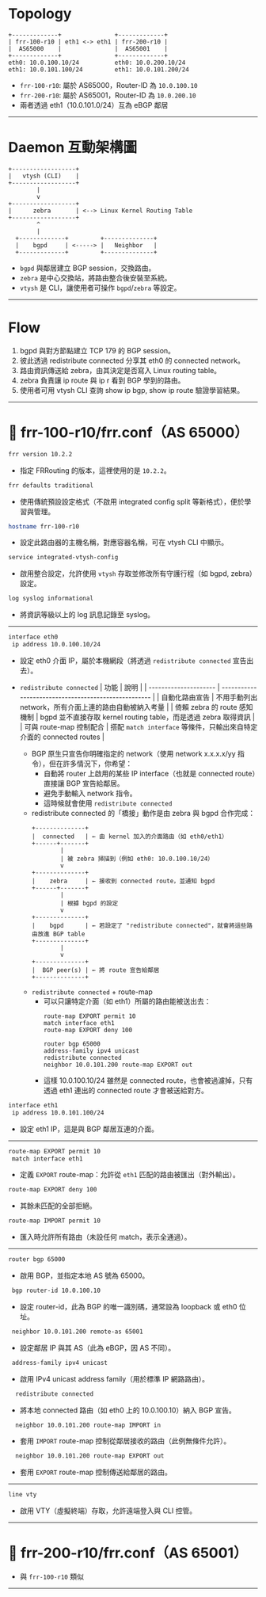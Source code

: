 # Topology

```
+-------------+               +-------------+
| frr-100-r10 | eth1 <-> eth1 | frr-200-r10 | 
|  AS65000    |               |  AS65001    |
+-------------+               +-------------+
eth0: 10.0.100.10/24          eth0: 10.0.200.10/24
eth1: 10.0.101.100/24         eth1: 10.0.101.200/24

```

- `frr-100-r10`: 屬於 AS65000，Router-ID 為 `10.0.100.10`
- `frr-200-r10`: 屬於 AS65001，Router-ID 為 `10.0.200.10`
- 兩者透過 eth1（10.0.101.0/24）互為 eBGP 鄰居

---

# Daemon 互動架構圖
```
+------------------+
|   vtysh (CLI)    |
+------------------+
        |
        v
+------------------+
|      zebra       | <--> Linux Kernel Routing Table
+------------------+
        ^
        |
  +-------------+         +--------------+
  |    bgpd     | <-----> |   Neighbor   |
  +-------------+         +--------------+

```
- `bgpd` 與鄰居建立 BGP session，交換路由。
- `zebra` 是中心交換站，將路由整合後安裝至系統。
- `vtysh` 是 CLI，讓使用者可操作 `bgpd`/`zebra` 等設定。

---

# Flow
1. bgpd 與對方節點建立 TCP 179 的 BGP session。
2. 彼此透過 redistribute connected 分享其 eth0 的 connected network。
3. 路由資訊傳送給 zebra，由其決定是否寫入 Linux routing table。
4. zebra 負責讓 ip route 與 ip r 看到 BGP 學到的路由。
5. 使用者可用 vtysh CLI 查詢 show ip bgp, show ip route 驗證學習結果。


---

# 📄 frr-100-r10/frr.conf（AS 65000）

```bash
frr version 10.2.2
```
- 指定 FRRouting 的版本，這裡使用的是 `10.2.2`。

```bash
frr defaults traditional
```
- 使用傳統預設設定格式（不啟用 integrated config split 等新格式），便於學習與管理。

```bash
hostname frr-100-r10
```
- 設定此路由器的主機名稱，對應容器名稱，可在 vtysh CLI 中顯示。

```bash
service integrated-vtysh-config
```
- 啟用整合設定，允許使用 `vtysh` 存取並修改所有守護行程（如 bgpd, zebra）設定。

```bash
log syslog informational
```
- 將資訊等級以上的 log 訊息記錄至 syslog。

---

```bash
interface eth0
 ip address 10.0.100.10/24
```
- 設定 eth0 介面 IP，屬於本機網段（將透過 `redistribute connected` 宣告出去）。
- `redistribute connected`
    | 功能                    | 說明                                                   |
    | --------------------- | ---------------------------------------------------- |
    | 自動化路由宣告               | 不用手動列出 network，所有介面上連的路由自動被納入考量                      |
    | 倚賴 zebra 的 route 感知機制 | bgpd 並不直接存取 kernel routing table，而是透過 zebra 取得資訊     |
    | 可與 route-map 控制配合     | 搭配 `match interface` 等條件，只輸出來自特定介面的 connected routes |

    - BGP 原生只宣告你明確指定的 network（使用 network x.x.x.x/yy 指令），但在許多情況下，你希望：
        - 自動將 router 上啟用的某些 IP interface（也就是 connected route）直接讓 BGP 宣告給鄰居。
        - 避免手動輸入 network 指令。
        - 這時候就會使用 `redistribute connected`
    - redistribute connected 的「橋接」動作是由 zebra 與 bgpd 合作完成：
        ```
        +--------------+
        |  connected   | ← 由 kernel 加入的介面路由（如 eth0/eth1）
        +------+-------+
                |
                | 被 zebra 掃描到（例如 eth0: 10.0.100.10/24）
                v
        +--------------+
        |    zebra     | ← 接收到 connected route，並通知 bgpd
        +------+-------+
                |
                | 根據 bgpd 的設定
                v
        +--------------+
        |    bgpd      | ← 若設定了 "redistribute connected"，就會將這些路由放進 BGP table
        +--------------+
                |
                v
        +--------------+
        |  BGP peer(s) | ← 將 route 宣告給鄰居
        +--------------+
        ```
    - `redistribute connected` + route-map
        - 可以只讓特定介面（如 eth1）所屬的路由能被送出去：
            ```
            route-map EXPORT permit 10
            match interface eth1
            route-map EXPORT deny 100

            router bgp 65000
            address-family ipv4 unicast
            redistribute connected
            neighbor 10.0.101.200 route-map EXPORT out
            ```
        - 這樣 10.0.100.10/24 雖然是 connected route，也會被過濾掉，只有透過 eth1 連出的 connected route 才會被送給對方。


```bash
interface eth1
 ip address 10.0.101.100/24
```
- 設定 eth1 IP，這是與 BGP 鄰居互連的介面。

---

```bash
route-map EXPORT permit 10
 match interface eth1
```
- 定義 `EXPORT` route-map：允許從 `eth1` 匹配的路由被匯出（對外輸出）。

```bash
route-map EXPORT deny 100
```
- 其餘未匹配的全部拒絕。

```bash
route-map IMPORT permit 10
```
- 匯入時允許所有路由（未設任何 match，表示全通過）。

---

```bash
router bgp 65000
```
- 啟用 BGP，並指定本地 AS 號為 65000。

```bash
 bgp router-id 10.0.100.10
```
- 設定 router-id，此為 BGP 的唯一識別碼，通常設為 loopback 或 eth0 位址。

```bash
 neighbor 10.0.101.200 remote-as 65001
```
- 設定鄰居 IP 與其 AS（此為 eBGP，因 AS 不同）。

```bash
 address-family ipv4 unicast
```
- 啟用 IPv4 unicast address family（用於標準 IP 網路路由）。

```bash
  redistribute connected
```
- 將本地 connected 路由（如 eth0 上的 10.0.100.10）納入 BGP 宣告。

```bash
  neighbor 10.0.101.200 route-map IMPORT in
```
- 套用 `IMPORT` route-map 控制從鄰居接收的路由（此例無條件允許）。

```bash
  neighbor 10.0.101.200 route-map EXPORT out
```
- 套用 `EXPORT` route-map 控制傳送給鄰居的路由。

---

```bash
line vty
```
- 啟用 VTY（虛擬終端）存取，允許遠端登入與 CLI 控管。

---
# 📄 frr-200-r10/frr.conf（AS 65001）

- 與 `frr-100-r10` 類似

---
